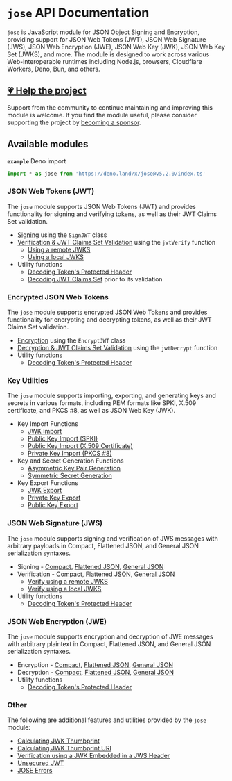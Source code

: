 # `jose` API Documentation

`jose` is JavaScript module for JSON Object Signing and Encryption, providing support for JSON Web Tokens (JWT), JSON Web Signature (JWS), JSON Web Encryption (JWE), JSON Web Key (JWK), JSON Web Key Set (JWKS), and more. The module is designed to work across various Web-interoperable runtimes including Node.js, browsers, Cloudflare Workers, Deno, Bun, and others.

## [💗 Help the project](https://github.com/sponsors/panva)

Support from the community to continue maintaining and improving this module is welcome. If you find the module useful, please consider supporting the project by [becoming a sponsor](https://github.com/sponsors/panva).

## Available modules

**`example`** Deno import
```js
import * as jose from 'https://deno.land/x/jose@v5.2.0/index.ts'
```

### JSON Web Tokens (JWT)

The `jose` module supports JSON Web Tokens (JWT) and provides functionality for signing and verifying tokens, as well as their JWT Claims Set validation.

- [Signing](https://github.com/panva/jose/blob/v5.2.0/docs/classes/jwt_sign.SignJWT.md) using the `SignJWT` class
- [Verification & JWT Claims Set Validation](https://github.com/panva/jose/blob/v5.2.0/docs/functions/jwt_verify.jwtVerify.md) using the `jwtVerify` function
  - [Using a remote JWKS](https://github.com/panva/jose/blob/v5.2.0/docs/functions/jwks_remote.createRemoteJWKSet.md)
  - [Using a local JWKS](https://github.com/panva/jose/blob/v5.2.0/docs/functions/jwks_local.createLocalJWKSet.md)
- Utility functions
  - [Decoding Token's Protected Header](https://github.com/panva/jose/blob/v5.2.0/docs/functions/util_decode_protected_header.decodeProtectedHeader.md)
  - [Decoding JWT Claims Set](https://github.com/panva/jose/blob/v5.2.0/docs/functions/util_decode_jwt.decodeJwt.md) prior to its validation

### Encrypted JSON Web Tokens

The `jose` module supports encrypted JSON Web Tokens and provides functionality for encrypting and decrypting tokens, as well as their JWT Claims Set validation.

- [Encryption](https://github.com/panva/jose/blob/v5.2.0/docs/classes/jwt_encrypt.EncryptJWT.md) using the `EncryptJWT` class
- [Decryption & JWT Claims Set Validation](https://github.com/panva/jose/blob/v5.2.0/docs/functions/jwt_decrypt.jwtDecrypt.md) using the `jwtDecrypt` function
- Utility functions
  - [Decoding Token's Protected Header](https://github.com/panva/jose/blob/v5.2.0/docs/functions/util_decode_protected_header.decodeProtectedHeader.md)

### Key Utilities

The `jose` module supports importing, exporting, and generating keys and secrets in various formats, including PEM formats like SPKI, X.509 certificate, and PKCS #8, as well as JSON Web Key (JWK).

- Key Import Functions
  - [JWK Import](https://github.com/panva/jose/blob/v5.2.0/docs/functions/key_import.importJWK.md)
  - [Public Key Import (SPKI)](https://github.com/panva/jose/blob/v5.2.0/docs/functions/key_import.importSPKI.md)
  - [Public Key Import (X.509 Certificate)](https://github.com/panva/jose/blob/v5.2.0/docs/functions/key_import.importX509.md)
  - [Private Key Import (PKCS #8)](https://github.com/panva/jose/blob/v5.2.0/docs/functions/key_import.importPKCS8.md)
- Key and Secret Generation Functions
  - [Asymmetric Key Pair Generation](https://github.com/panva/jose/blob/v5.2.0/docs/functions/key_generate_key_pair.generateKeyPair.md)
  - [Symmetric Secret Generation](https://github.com/panva/jose/blob/v5.2.0/docs/functions/key_generate_secret.generateSecret.md)
- Key Export Functions
  - [JWK Export](https://github.com/panva/jose/blob/v5.2.0/docs/functions/key_export.exportJWK.md)
  - [Private Key Export](https://github.com/panva/jose/blob/v5.2.0/docs/functions/key_export.exportPKCS8.md)
  - [Public Key Export](https://github.com/panva/jose/blob/v5.2.0/docs/functions/key_export.exportSPKI.md)

### JSON Web Signature (JWS)

The `jose` module supports signing and verification of JWS messages with arbitrary payloads in Compact, Flattened JSON, and General JSON serialization syntaxes.

- Signing - [Compact](https://github.com/panva/jose/blob/v5.2.0/docs/classes/jws_compact_sign.CompactSign.md), [Flattened JSON](https://github.com/panva/jose/blob/v5.2.0/docs/classes/jws_flattened_sign.FlattenedSign.md), [General JSON](https://github.com/panva/jose/blob/v5.2.0/docs/classes/jws_general_sign.GeneralSign.md)
- Verification - [Compact](https://github.com/panva/jose/blob/v5.2.0/docs/functions/jws_compact_verify.compactVerify.md), [Flattened JSON](https://github.com/panva/jose/blob/v5.2.0/docs/functions/jws_flattened_verify.flattenedVerify.md), [General JSON](https://github.com/panva/jose/blob/v5.2.0/docs/functions/jws_general_verify.generalVerify.md)
  - [Verify using a remote JWKS](https://github.com/panva/jose/blob/v5.2.0/docs/functions/jwks_remote.createRemoteJWKSet.md)
  - [Verify using a local JWKS](https://github.com/panva/jose/blob/v5.2.0/docs/functions/jwks_local.createLocalJWKSet.md)
- Utility functions
  - [Decoding Token's Protected Header](https://github.com/panva/jose/blob/v5.2.0/docs/functions/util_decode_protected_header.decodeProtectedHeader.md)

### JSON Web Encryption (JWE)

The `jose` module supports encryption and decryption of JWE messages with arbitrary plaintext in Compact, Flattened JSON, and General JSON serialization syntaxes.

- Encryption - [Compact](https://github.com/panva/jose/blob/v5.2.0/docs/classes/jwe_compact_encrypt.CompactEncrypt.md), [Flattened JSON](https://github.com/panva/jose/blob/v5.2.0/docs/classes/jwe_flattened_encrypt.FlattenedEncrypt.md), [General JSON](https://github.com/panva/jose/blob/v5.2.0/docs/classes/jwe_general_encrypt.GeneralEncrypt.md)
- Decryption - [Compact](https://github.com/panva/jose/blob/v5.2.0/docs/functions/jwe_compact_decrypt.compactDecrypt.md), [Flattened JSON](https://github.com/panva/jose/blob/v5.2.0/docs/functions/jwe_flattened_decrypt.flattenedDecrypt.md), [General JSON](https://github.com/panva/jose/blob/v5.2.0/docs/functions/jwe_general_decrypt.generalDecrypt.md)
- Utility functions
  - [Decoding Token's Protected Header](https://github.com/panva/jose/blob/v5.2.0/docs/functions/util_decode_protected_header.decodeProtectedHeader.md)

### Other

The following are additional features and utilities provided by the `jose` module:

- [Calculating JWK Thumbprint](https://github.com/panva/jose/blob/v5.2.0/docs/functions/jwk_thumbprint.calculateJwkThumbprint.md)
- [Calculating JWK Thumbprint URI](https://github.com/panva/jose/blob/v5.2.0/docs/functions/jwk_thumbprint.calculateJwkThumbprintUri.md)
- [Verification using a JWK Embedded in a JWS Header](https://github.com/panva/jose/blob/v5.2.0/docs/functions/jwk_embedded.EmbeddedJWK.md)
- [Unsecured JWT](https://github.com/panva/jose/blob/v5.2.0/docs/classes/jwt_unsecured.UnsecuredJWT.md)
- [JOSE Errors](https://github.com/panva/jose/blob/v5.2.0/docs/modules/util_errors.md)
